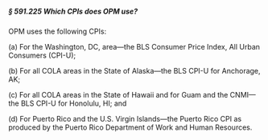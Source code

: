 ##### § 591.225 Which CPIs does OPM use? #####

OPM uses the following CPIs:

(a) For the Washington, DC, area—the BLS Consumer Price Index, All Urban Consumers (CPI-U);

(b) For all COLA areas in the State of Alaska—the BLS CPI-U for Anchorage, AK;

(c) For all COLA areas in the State of Hawaii and for Guam and the CNMI—the BLS CPI-U for Honolulu, HI; and

(d) For Puerto Rico and the U.S. Virgin Islands—the Puerto Rico CPI as produced by the Puerto Rico Department of Work and Human Resources.
